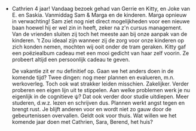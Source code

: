 - Cathrien 4 jaar! Vandaag bezoek gehad van Gerrie en Kitty, en Joke van E.  en Saskia.  Vanmiddag Sam & Marga en de kinderen.  Marga opnieuw in verwachting! Sam ziet nog niet direct mogelijkheden voor een nieuwe baan hoewel hij er wel zin in heeft, zeker na z'n cursus management. Van de vrienden sluiten zij toch het meeste aan bij onze aanpak van de kinderen. 't Zou ideaal  zijn wanneer zij de zorg voor onze kinderen op zich konden nemen, mochten wij ooit onder de tram geraken.   Kitty gaf een poëziealbum cadeau met een mooi gedicht van haar zelf voorin.  Ze probeert altijd een persoonlijk cadeau te geven.
  
  De vakantie zit er nu definitief op. Gaan we het anders doen in de komende tijd? Twee dingen: nog meer plannen en evalueren, m.n. werkoverleg. Toch ook wat strakker leiden misschien.  Zakelijker. Verder proberen een eigen lijn uit te stippelen. Aan welke  problemen  werk je nu eigenlijk in de cognitieve ψ? Dat ook verder door studie uitdiepen. Meer studeren, d.w.z. lezen en schrijven dus. Plannen werkt angst tegen en brengt rust. Je blijft anderen voor en wordt niet zo gauw door de gebeurtenissen overvallen. Geldt ook voor thuis. Wat willen we het komende jaar doen met Cathrien, Sara, Berend, het huis?